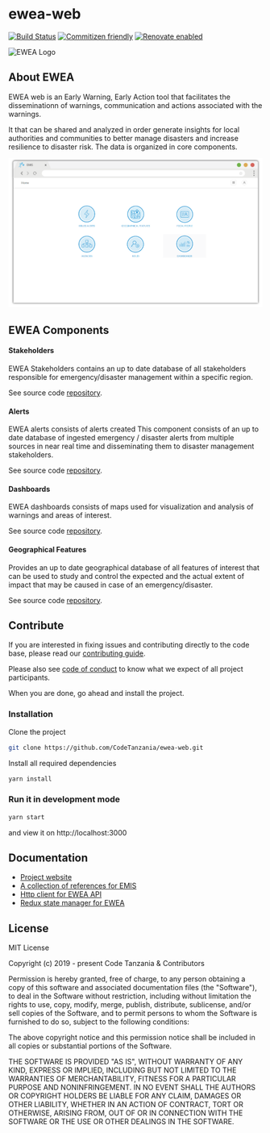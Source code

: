 # ewea-web

[![Build Status](https://travis-ci.org/CodeTanzania/emis-web.svg?branch=develop)](https://travis-ci.org/CodeTanzania/emis-web)
[![Commitizen friendly](https://img.shields.io/badge/commitizen-friendly-brightgreen.svg)](http://commitizen.github.io/cz-cli/)
[![Renovate enabled](https://img.shields.io/badge/renovate-enabled-brightgreen.svg)](https://renovatebot.com/)

<img src="docs/images/logo.svg" 
alt="EWEA Logo" width="100" height="auto" />

## About EWEA

EWEA web is an Early Warning, Early Action tool that facilitates the disseminationn of warnings, communication and actions associated with the warnings.

It that can be shared and analyzed in order generate insights for local authorities and communities to better manage disasters and increase resilience to disaster risk. The data is organized in core components.

![EWEA Homepage](docs/images/home.png 'EWEA Homepage')

## EWEA Components

#### Stakeholders

EWEA Stakeholders contains an up to date database of all stakeholders responsible for emergency/disaster management within a specific region.

See source code [repository](https://github.com/CodeTanzania/emis-stakeholder).


#### Alerts

EWEA alerts consists of alerts created This component consists of an up to date database of ingested emergency / disaster alerts from multiple sources in near real time and disseminating them to disaster management stakeholders.

See source code [repository](https://github.com/CodeTanzania/emis-alert).


#### Dashboards

EWEA dashboards consists of maps used for visualization and analysis of warnings and areas of interest.

See source code [repository]().

#### Geographical Features

Provides an up to date geographical database of all features of interest that can be used to study and control the expected and the actual extent of impact that may be caused in case of an emergency/disaster.

See source code [repository](https://github.com/CodeTanzania/emis-feature).

## Contribute

If you are interested in fixing issues and contributing directly to the code base, please read our [contributing guide](https://github.com/CodeTanzania/ewea-web/blob/develop/CONTRIBUTING.md).

Please also see [code of conduct](https://github.com/CodeTanzania/ewea-web/blob/develop/CONTRIBUTING.md) to know what we expect of all project participants.

When you are done, go ahead and install the project.

### Installation

Clone the project

```sh
git clone https://github.com/CodeTanzania/ewea-web.git
```

Install all required dependencies

```sh
yarn install
```

### Run it in development mode

```sh
yarn start
```

and view it on http://localhost:3000

## Documentation

- [Project website]()
- [A collection of references for EMIS]()
- [Http client for EWEA API](https://github.com/CodeTanzania/emis-api-client)
- [Redux state manager for EWEA](https://github.com/CodeTanzania/emis-api-states)


## License

MIT License

Copyright (c) 2019 - present Code Tanzania & Contributors

Permission is hereby granted, free of charge, to any person obtaining a copy of this software and associated documentation files (the "Software"), to deal in the Software without restriction, including without limitation the rights to use, copy, modify, merge, publish, distribute, sublicense, and/or sell copies of the Software, and to permit persons to whom the Software is furnished to do so, subject to the following conditions:

The above copyright notice and this permission notice shall be included in all copies or substantial portions of the Software.

THE SOFTWARE IS PROVIDED "AS IS", WITHOUT WARRANTY OF ANY KIND, EXPRESS OR IMPLIED, INCLUDING BUT NOT LIMITED TO THE WARRANTIES OF MERCHANTABILITY, FITNESS FOR A PARTICULAR PURPOSE AND NONINFRINGEMENT. IN NO EVENT SHALL THE AUTHORS OR COPYRIGHT HOLDERS BE LIABLE FOR ANY CLAIM, DAMAGES OR OTHER LIABILITY, WHETHER IN AN ACTION OF CONTRACT, TORT OR OTHERWISE, ARISING FROM, OUT OF OR IN CONNECTION WITH THE SOFTWARE OR THE USE OR OTHER DEALINGS IN THE SOFTWARE.
